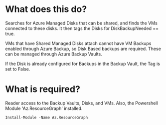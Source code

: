 # What does this do?

Searches for Azure Managed Disks that can be shared, and finds the VMs connected to these disks.  It then tags the Disks for DiskBackupNeeded == true.

VMs that have Shared Managed Disks attach cannot have VM Backups enabled through Azure Backup, so Disk Based backups are required.  These can be managed through Azure Backup Vaults.  

If the Disk is already configured for Backups in the Backup Vault, the Tag is set to False.  

# What is required?

Reader access to the Backup Vaults, Disks, and VMs. Also, the Powershell Module 'Az.ResourceGraph' installed.

```
Install-Module -Name Az.ResourceGraph
```